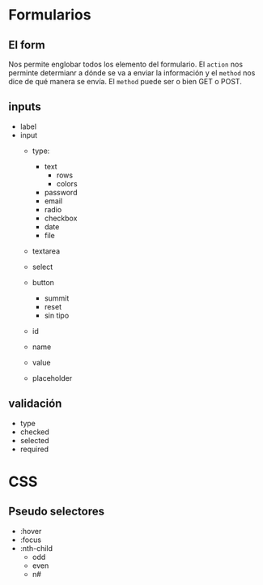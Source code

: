 # Formularios

## El form

Nos permite englobar todos los elemento del formulario. El `action` nos perminte determianr a dónde se va a enviar la información y el `method` nos dice de qué manera se envía. El `method` puede ser o bien GET o POST.

<form action="a-donde-va-el-form" method="POST"></form>

## inputs

- label
- input
    - type: 
        - text
            - rows
            - colors
        - password
        - email
        - radio
        - checkbox
        - date
        - file
    - textarea
    - select
    - button
        - summit
        - reset
        - sin tipo
    
    - id
    - name
    - value
    - placeholder

## validación

- type
- checked
- selected
- required

# CSS

## Pseudo selectores

- :hover
- :focus
- :nth-child
    - odd
    - even
    - n#
